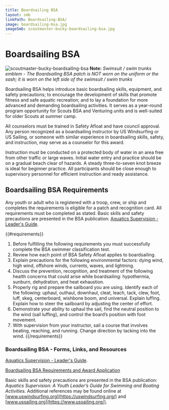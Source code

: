 ```yaml
---
title: Boardsailing BSA
layout: smb
linkPath: Boardsailing-BSA/
image: boardsailing-bsa.jpg
imageSmb: scoutmaster-bucky-boardsailing-bsa.jpg
---
```


# Boardsailing BSA

<div class="D(f) Fxd(c)--s">
<div class="Ta(c) Pt(1em)--s">

![scoutmaster-bucky-boardsailing-bsa]({{imageSmb}})
**Note:** *Swimsuit / swim trunks emblem - The Boardsailing BSA patch is NOT worn on the uniform or the sash; it is worn on the left side of the swimsuit / swim trunks*
</div>

<div>

Boardsailing BSA helps introduce basic boardsailing skills, equipment, and safety precautions; to encourage the development of skills that promote fitness and safe aquatic recreation; and to lay a foundation for more advanced and demanding boardsailing activities. It serves as a year-round program opportunity for Scouts BSA and Venturing units and is well-suited for older Scouts at summer camp.

All counselors must be trained in Safety Afloat and have council approval. Any person recognized as a boardsailing instructor by US Windsurfing or US Sailing, or someone with similar experience in boardsailing skills, safety, and instruction, may serve as a counselor for this award.

Instruction must be conducted on a protected body of water in an area free from other traffic or large waves. Initial water entry and practice should be on a gradual beach clear of hazards. A steady three-to-seven knot breeze is ideal for beginner practice. All participants should be close enough to supervisory personnel for efficient instruction and ready assistance.

</div></div>

## Boardsailing BSA Requirements

Any youth or adult who is registered with a troop, crew, or ship and completes the requirements is eligible for a patch and recognition card. All requirements must be completed as stated. Basic skills and safety precautions are presented in the BSA publication: [Aquatics Supervision - Leader's Guide](https://filestore.scouting.org/filestore/Outdoor%20Program/Aquatics/pdf/Aquatics_34346.pdf).

{{#requirements}}
1. Before fulfilling the following requirements you must successfully complete the BSA swimmer classification test.
2. Review how each point of BSA Safety Afloat applies to boardsailing.
3. Explain precautions for the following environmental factors: dying wind, high wind, offshore winds, currents, waves, and lightning.
4. Discuss the prevention, recognition, and treatment of the following health concerns that could arise while boardsailing: hypothermia, sunburn, dehydration, and heat exhaustion.
5. Properly rig and prepare the sailboard you are using. Identify each of the following: uphaul, outhaul, downhaul, cleat, leach, tack, clew, foot, luff, skeg, centerboard, wishbone boom, and universal. Explain luffing. Explain how to steer the sailboard by adjusting the center of effort.
6. Demonstrate your ability to uphaul the sail, find the neutral position to the wind (sail luffing), and control the board’s position with foot movement.
7. With supervision from your instructor, sail a course that involves beating, reaching, and running. Change direction by tacking into the wind.
{{/requirements}}

### Boardsailing BSA - Forms, Links, and Resources

[Aquatics Supervision - Leader's Guide](https://filestore.scouting.org/filestore/Outdoor%20Program/Aquatics/pdf/Aquatics_34346.pdf).

[Boardsailing BSA Requirements and Award Application](https://filestore.scouting.org/filestore/pdf/512-017.pdf)

Basic skills and safety precautions are presented in the BSA publication: *Aquatics Supervision: A Youth Leader’s Guide for Swimming and Boating Activities.* Additional references may be found online at [www.uswindsurfing.org](https://uswindsurfing.org/) and [www.ussailing.org](https://www.ussailing.org/).
